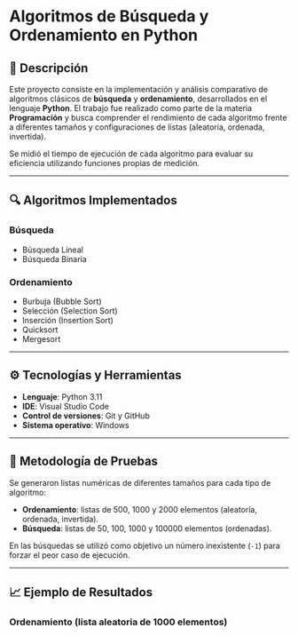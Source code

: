 # Algoritmos de Búsqueda y Ordenamiento en Python

## 📌 Descripción

Este proyecto consiste en la implementación y análisis comparativo de algoritmos clásicos de **búsqueda** y **ordenamiento**, desarrollados en el lenguaje **Python**. El trabajo fue realizado como parte de la materia **Programación** y busca comprender el rendimiento de cada algoritmo frente a diferentes tamaños y configuraciones de listas (aleatoria, ordenada, invertida).

Se midió el tiempo de ejecución de cada algoritmo para evaluar su eficiencia utilizando funciones propias de medición.

---

## 🔍 Algoritmos Implementados

### Búsqueda
- Búsqueda Lineal
- Búsqueda Binaria

### Ordenamiento
- Burbuja (Bubble Sort)
- Selección (Selection Sort)
- Inserción (Insertion Sort)
- Quicksort
- Mergesort

---

## ⚙️ Tecnologías y Herramientas

- **Lenguaje**: Python 3.11  
- **IDE**: Visual Studio Code  
- **Control de versiones**: Git y GitHub  
- **Sistema operativo**: Windows  

---

## 🧪 Metodología de Pruebas

Se generaron listas numéricas de diferentes tamaños para cada tipo de algoritmo:

- **Ordenamiento**: listas de 500, 1000 y 2000 elementos (aleatoria, ordenada, invertida).
- **Búsqueda**: listas de 50, 100, 1000 y 100000 elementos (ordenadas).

En las búsquedas se utilizó como objetivo un número inexistente (`-1`) para forzar el peor caso de ejecución.

---

## 📈 Ejemplo de Resultados

### Ordenamiento (lista aleatoria de 1000 elementos)

